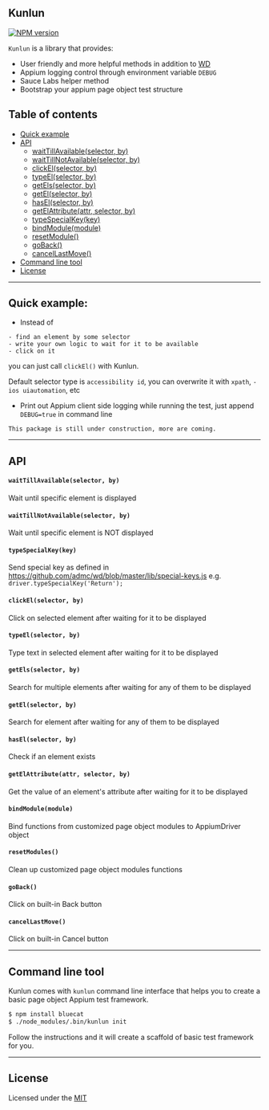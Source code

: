 ## Kunlun


[![NPM version][npm-image]][npm-url]

`Kunlun` is a library that provides:
* User friendly and more helpful methods in addition to [WD](https://github.com/admc/wd)
* Appium logging control through environment variable `DEBUG`
* Sauce Labs helper method
* Bootstrap your appium page object test structure

## Table of contents

- [Quick example](#quick-example)
- [API](#api)
  - [waitTillAvailable(selector, by)](#waittillavailableselector-by)
  - [waitTillNotAvailable(selector, by)](#waittillnotavailableselector-by)
  - [clickEl(selector, by)](#clickelselector-by)
  - [typeEl(selector, by)](#typeelselector-by)
  - [getEls(selector, by)](#getelsselector-by)
  - [getEl(selector, by)](#getelselector-by)
  - [hasEl(selector, by)](#haselselector-by)
  - [getElAttribute(attr, selector, by)](#getelattributeattr-selector-by)
  - [typeSpecialKey(key)](#typespecialkeykey)
  - [bindModule(module)](#bindmodulemodule)
  - [resetModule()](#resetmodules)
  - [goBack()](#goback)
  - [cancelLastMove()](#cancellastmove)
- [Command line tool](#command-line-tool)
- [License](#license)

---
## Quick example:
* Instead of
```
- find an element by some selector
- write your own logic to wait for it to be available
- click on it
```
you can just call `clickEl()` with Kunlun.

Default selector type is `accessibility id`, you can overwrite it with `xpath`, `-ios uiautomation`, etc

* Print out Appium client side logging while running the test, just append `DEBUG=true` in command line

`This package is still under construction, more are coming.`

---

## API ##

#### `waitTillAvailable(selector, by)`
Wait until specific element is displayed

#### `waitTillNotAvailable(selector, by)`
Wait until specific element is NOT displayed

#### `typeSpecialKey(key)`
Send special key as defined in https://github.com/admc/wd/blob/master/lib/special-keys.js
e.g. `driver.typeSpecialKey('Return');`

#### `clickEl(selector, by)`
Click on selected element after waiting for it to be displayed

#### `typeEl(selector, by)`
Type text in selected element after waiting for it to be displayed

#### `getEls(selector, by)`
Search for multiple elements after waiting for any of them to be displayed

#### `getEl(selector, by)`
Search for element after waiting for any of them to be displayed

#### `hasEl(selector, by)`
Check if an element exists

#### `getElAttribute(attr, selector, by)`
Get the value of an element's attribute after waiting for it to be displayed

#### `bindModule(module)`
Bind functions from customized page object modules to AppiumDriver object

#### `resetModules()`
Clean up customized page object modules functions

#### `goBack()`
Click on built-in Back button

#### `cancelLastMove()`
Click on built-in Cancel button

---

## Command line tool ##

Kunlun comes with `kunlun` command line interface that helps you to create a basic page object Appium test framework.

```bash
$ npm install bluecat
$ ./node_modules/.bin/kunlun init
```
Follow the instructions and it will create a scaffold of basic test framework for you.

---

## License
Licensed under the [MIT](http://opensource.org/licenses/MIT)

[npm-image]: https://img.shields.io/npm/v/kunlun.svg?style=flat-square
[npm-url]: https://www.npmjs.org/package/kunlun
[github-tag]: http://img.shields.io/github/tag/chenchaoyi/kunlun.svg?style=flat-square
[github-url]: https://github.com/chenchaoyi/kunlun/tags
[david-image]: http://img.shields.io/david/chenchaoyi/kunlun.svg?style=flat-square
[david-url]: https://david-dm.org/chenchaoyi/kunlun
[license-image]: http://img.shields.io/npm/l/kunlun.svg?style=flat-square
[license-url]: http://opensource.org/licenses/MIT
[downloads-image]: http://img.shields.io/npm/dm/kunlun.svg?style=flat-square
[downloads-url]: https://npmjs.org/package/kunlun
